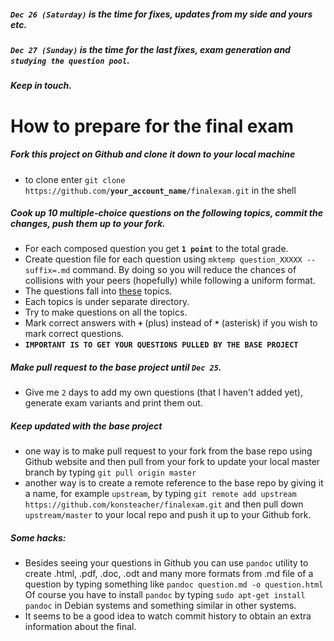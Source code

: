 ##### ``Dec 26 (Saturday)`` is the time for fixes, updates from my side and yours etc. 
##### ``Dec 27 (Sunday)`` is the time for the last fixes, exam generation and ``studying the question pool``.
#####  Keep in touch.

# How to prepare for the final exam

##### Fork this project on Github and clone it down to your local machine
* to clone enter ``git clone https://github.com/``**``your_account_name``**``/finalexam.git`` in the shell

##### Cook up 10 multiple-choice questions on the following topics, commit the changes, push them up to your fork.
* For each composed question you get **``1 point``** to the total grade.
* Create question file for each question using ``mktemp question_XXXXX --suffix=.md`` command. By doing so you will reduce the chances of collisions with your peers (hopefully) while following a uniform format.
* The questions fall into [these](./topics.md) topics.
* Each topics is under separate directory.
* Try to make questions on all the topics.
* Mark correct answers with **``+``** (plus) instead of **``*``** (asterisk) if you wish to mark correct questions.
* **``IMPORTANT IS TO GET YOUR QUESTIONS PULLED BY THE BASE PROJECT``**

##### Make pull request to the base project until ``Dec 25``.
* Give me ``2`` days to add my own questions (that I haven't added yet), generate exam variants and print them out.

##### Keep updated with the base project
* one way is to make pull request to your fork from the base repo using Github website and then pull from your fork to update your local master branch  by typing ``git pull origin master``
* another way is to create a remote reference to the base repo by giving it a name, for example ``upstream``, by typing ``git remote add upstream https://github.com/konsteacher/finalexam.git`` and then pull down ``upstream/master`` to your local repo and push it up to your Github fork.

##### Some hacks:
* Besides seeing your questions in Github you can use ``pandoc`` utility to create .html, .pdf, .doc, .odt and many more formats from .md file of a question by typing something like ``pandoc question.md -o question.html``
Of course you have to install ``pandoc`` by typing ``sudo apt-get install pandoc`` in Debian systems and something similar in other systems.
* It seems to be a good idea to watch commit history to obtain an extra information about the final.
